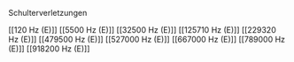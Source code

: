 Schulterverletzungen

[[120 Hz (E)]]
[[5500 Hz (E)]]
[[32500 Hz (E)]]
[[125710 Hz (E)]]
[[229320 Hz (E)]]
[[479500 Hz (E)]]
[[527000 Hz (E)]]
[[667000 Hz (E)]]
[[789000 Hz (E)]]
[[918200 Hz (E)]]